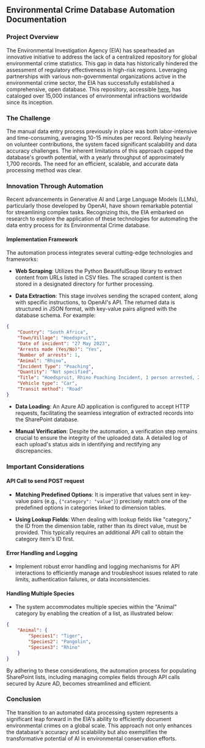 ## Environmental Crime Database Automation Documentation

### Project Overview

The Environmental Investigation Agency (EIA) has spearheaded an innovative initiative to address the lack of a centralized repository for global environmental crime statistics. This gap in data has historically hindered the assessment of regulatory effectiveness in high-risk regions. Leveraging partnerships with various non-governmental organizations active in the environmental crime sector, the EIA has successfully established a comprehensive, open database. This repository, accessible [here](https://github.com/mariusk-99/EIA-Seizure-Data-Automation), has cataloged over 15,000 instances of environmental infractions worldwide since its inception.

### The Challenge

The manual data entry process previously in place was both labor-intensive and time-consuming, averaging 10-15 minutes per record. Relying heavily on volunteer contributions, the system faced significant scalability and data accuracy challenges. The inherent limitations of this approach capped the database's growth potential, with a yearly throughput of approximately 1,700 records. The need for an efficient, scalable, and accurate data processing method was clear.

### Innovation Through Automation

Recent advancements in Generative AI and Large Language Models (LLMs), particularly those developed by OpenAI, have shown remarkable potential for streamlining complex tasks. Recognizing this, the EIA embarked on research to explore the application of these technologies for automating the data entry process for its Environmental Crime database.

#### Implementation Framework

The automation process integrates several cutting-edge technologies and frameworks:

- **Web Scraping**: Utilizes the Python BeautifulSoup library to extract content from URLs listed in CSV files. The scraped content is then stored in a designated directory for further processing.

- **Data Extraction**: This stage involves sending the scraped content, along with specific instructions, to OpenAI's API. The returned data is structured in JSON format, with key-value pairs aligned with the database schema. For example:

```json
{
    "Country": "South Africa",
    "Town/Village": "Hoedspruit",
    "Date of incident": "27 May 2023",
    "Arrests made (Yes/No)": "Yes",
    "Number of arrests": 1,
    "Animal": "Rhino",
    "Incident Type": "Poaching",
    "Quantity": "Not specified",
    "Title": "Hoedspruit, Rhino Poaching Incident, 1 person arrested, 27 May 2023",
    "Vehicle type": "Car",
    "Transit method": "Road"
}
```

- **Data Loading**: An Azure AD application is configured to accept HTTP requests, facilitating the seamless integration of extracted records into the SharePoint database.

- **Manual Verification**: Despite the automation, a verification step remains crucial to ensure the integrity of the uploaded data. A detailed log of each upload's status aids in identifying and rectifying any discrepancies.

### Important Considerations

#### API Call to send POST request

- **Matching Predefined Options**: It is imperative that values sent in key-value pairs (e.g., `{"category": "value"}`) precisely match one of the predefined options in categories linked to dimension tables.

- **Using Lookup Fields**: When dealing with lookup fields like "category," the ID from the dimension table, rather than its direct value, must be provided. This typically requires an additional API call to obtain the category item's ID first.

#### Error Handling and Logging

- Implement robust error handling and logging mechanisms for API interactions to efficiently manage and troubleshoot issues related to rate limits, authentication failures, or data inconsistencies.

#### Handling Multiple Species

- The system accommodates multiple species within the "Animal" category by enabling the creation of a list, as illustrated below:

```json
{
    "Animal": {
        "Species1": "Tiger",
        "Species2": "Pangolin",
        "Species3": "Rhino"
    }
}
```

By adhering to these considerations, the automation process for populating SharePoint lists, including managing complex fields through API calls secured by Azure AD, becomes streamlined and efficient.

### Conclusion

The transition to an automated data processing system represents a significant leap forward in the EIA's ability to efficiently document environmental crimes on a global scale. This approach not only enhances the database's accuracy and scalability but also exemplifies the transformative potential of AI in environmental conservation efforts.
